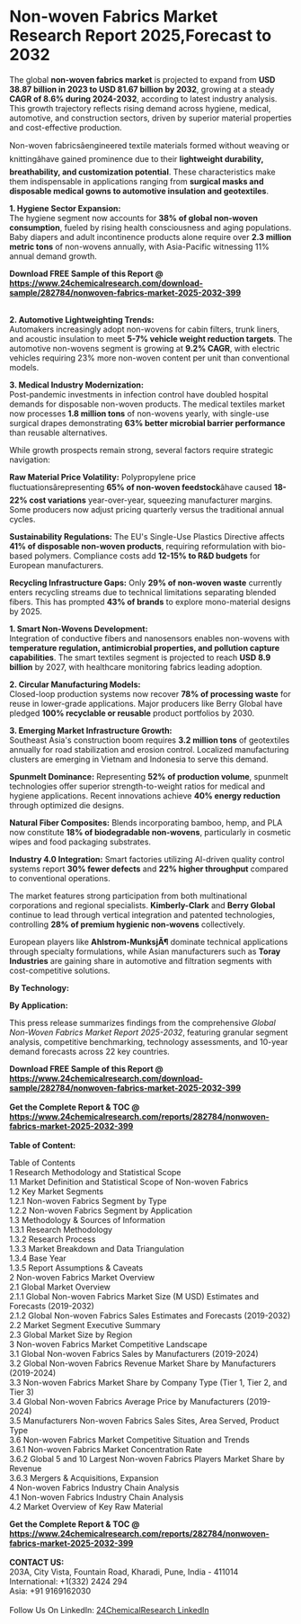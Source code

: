 <h1>Non-woven Fabrics Market Research Report 2025,Forecast to 2032</h1><p>The global <strong>non-woven fabrics market</strong> is projected to expand from <strong>USD 38.87 billion in 2023 to USD 81.67 billion by 2032</strong>, growing at a steady <strong>CAGR of 8.6% during 2024-2032</strong>, according to latest industry analysis. This growth trajectory reflects rising demand across hygiene, medical, automotive, and construction sectors, driven by superior material properties and cost-effective production.</p><p>Non-woven fabricsâengineered textile materials formed without weaving or knittingâhave gained prominence due to their <strong>lightweight durability, breathability, and customization potential</strong>. These characteristics make them indispensable in applications ranging from <strong>surgical masks and disposable medical gowns to automotive insulation and geotextiles</strong>.</p><p><strong>1. Hygiene Sector Expansion:</strong><br>
The hygiene segment now accounts for <strong>38% of global non-woven consumption</strong>, fueled by rising health consciousness and aging populations. Baby diapers and adult incontinence products alone require over <strong>2.3 million metric tons</strong> of non-wovens annually, with Asia-Pacific witnessing 11% annual demand growth.</p><div><b>Download FREE Sample of this Report @ 
            <a href="https://www.24chemicalresearch.com/download-sample/282784/nonwoven-fabrics-market-2025-2032-399">
            https://www.24chemicalresearch.com/download-sample/282784/nonwoven-fabrics-market-2025-2032-399</a></b></div><br><p><strong>2. Automotive Lightweighting Trends:</strong><br>
Automakers increasingly adopt non-wovens for cabin filters, trunk liners, and acoustic insulation to meet <strong>5-7% vehicle weight reduction targets</strong>. The automotive non-wovens segment is growing at <strong>9.2% CAGR</strong>, with electric vehicles requiring 23% more non-woven content per unit than conventional models.</p><p><strong>3. Medical Industry Modernization:</strong><br>
Post-pandemic investments in infection control have doubled hospital demands for disposable non-woven products. The medical textiles market now processes <strong>1.8 million tons</strong> of non-wovens yearly, with single-use surgical drapes demonstrating <strong>63% better microbial barrier performance</strong> than reusable alternatives.</p><p>While growth prospects remain strong, several factors require strategic navigation:</p><p><strong>Raw Material Price Volatility:</strong> Polypropylene price fluctuationsârepresenting <strong>65% of non-woven feedstock</strong>âhave caused <strong>18-22% cost variations</strong> year-over-year, squeezing manufacturer margins. Some producers now adjust pricing quarterly versus the traditional annual cycles.</p><p><strong>Sustainability Regulations:</strong> The EU's Single-Use Plastics Directive affects <strong>41% of disposable non-woven products</strong>, requiring reformulation with bio-based polymers. Compliance costs add <strong>12-15% to R&amp;D budgets</strong> for European manufacturers.</p><p><strong>Recycling Infrastructure Gaps:</strong> Only <strong>29% of non-woven waste</strong> currently enters recycling streams due to technical limitations separating blended fibers. This has prompted <strong>43% of brands</strong> to explore mono-material designs by 2025.</p><p><strong>1. Smart Non-Wovens Development:</strong><br>
Integration of conductive fibers and nanosensors enables non-wovens with <strong>temperature regulation, antimicrobial properties, and pollution capture capabilities</strong>. The smart textiles segment is projected to reach <strong>USD 8.9 billion</strong> by 2027, with healthcare monitoring fabrics leading adoption.</p><p><strong>2. Circular Manufacturing Models:</strong><br>
Closed-loop production systems now recover <strong>78% of processing waste</strong> for reuse in lower-grade applications. Major producers like Berry Global have pledged <strong>100% recyclable or reusable</strong> product portfolios by 2030.</p><p><strong>3. Emerging Market Infrastructure Growth:</strong><br>
Southeast Asia's construction boom requires <strong>3.2 million tons</strong> of geotextiles annually for road stabilization and erosion control. Localized manufacturing clusters are emerging in Vietnam and Indonesia to serve this demand.</p><p><strong>Spunmelt Dominance:</strong> Representing <strong>52% of production volume</strong>, spunmelt technologies offer superior strength-to-weight ratios for medical and hygiene applications. Recent innovations achieve <strong>40% energy reduction</strong> through optimized die designs.</p><p><strong>Natural Fiber Composites:</strong> Blends incorporating bamboo, hemp, and PLA now constitute <strong>18% of biodegradable non-wovens</strong>, particularly in cosmetic wipes and food packaging substrates.</p><p><strong>Industry 4.0 Integration:</strong> Smart factories utilizing AI-driven quality control systems report <strong>30% fewer defects</strong> and <strong>22% higher throughput</strong> compared to conventional operations.</p><p>The market features strong participation from both multinational corporations and regional specialists. <strong>Kimberly-Clark</strong> and <strong>Berry Global</strong> continue to lead through vertical integration and patented technologies, controlling <strong>28% of premium hygienic non-wovens</strong> collectively.</p><p>European players like <strong>Ahlstrom-MunksjÃ¶</strong> dominate technical applications through specialty formulations, while Asian manufacturers such as <strong>Toray Industries</strong> are gaining share in automotive and filtration segments with cost-competitive solutions.</p><p><strong>By Technology:</strong></p><p><strong>By Application:</strong></p><p>This press release summarizes findings from the comprehensive <em>Global Non-Woven Fabrics Market Report 2025-2032</em>, featuring granular segment analysis, competitive benchmarking, technology assessments, and 10-year demand forecasts across 22 key countries.</p><div><b>Download FREE Sample of this Report @ 
            <a href="https://www.24chemicalresearch.com/download-sample/282784/nonwoven-fabrics-market-2025-2032-399">
            https://www.24chemicalresearch.com/download-sample/282784/nonwoven-fabrics-market-2025-2032-399</a></b></div><br><div><b>Get the Complete Report & TOC @ 
            <a href="https://www.24chemicalresearch.com/reports/282784/nonwoven-fabrics-market-2025-2032-399">
            https://www.24chemicalresearch.com/reports/282784/nonwoven-fabrics-market-2025-2032-399</a></b></div><br>
            <b>Table of Content:</b><p>Table of Contents<br />
1 Research Methodology and Statistical Scope<br />
1.1 Market Definition and Statistical Scope of Non-woven Fabrics<br />
1.2 Key Market Segments<br />
1.2.1 Non-woven Fabrics Segment by Type<br />
1.2.2 Non-woven Fabrics Segment by Application<br />
1.3 Methodology & Sources of Information<br />
1.3.1 Research Methodology<br />
1.3.2 Research Process<br />
1.3.3 Market Breakdown and Data Triangulation<br />
1.3.4 Base Year<br />
1.3.5 Report Assumptions & Caveats<br />
2 Non-woven Fabrics Market Overview<br />
2.1 Global Market Overview<br />
2.1.1 Global Non-woven Fabrics Market Size (M USD) Estimates and Forecasts (2019-2032)<br />
2.1.2 Global Non-woven Fabrics Sales Estimates and Forecasts (2019-2032)<br />
2.2 Market Segment Executive Summary<br />
2.3 Global Market Size by Region<br />
3 Non-woven Fabrics Market Competitive Landscape<br />
3.1 Global Non-woven Fabrics Sales by Manufacturers (2019-2024)<br />
3.2 Global Non-woven Fabrics Revenue Market Share by Manufacturers (2019-2024)<br />
3.3 Non-woven Fabrics Market Share by Company Type (Tier 1, Tier 2, and Tier 3)<br />
3.4 Global Non-woven Fabrics Average Price by Manufacturers (2019-2024)<br />
3.5 Manufacturers Non-woven Fabrics Sales Sites, Area Served, Product Type<br />
3.6 Non-woven Fabrics Market Competitive Situation and Trends<br />
3.6.1 Non-woven Fabrics Market Concentration Rate<br />
3.6.2 Global 5 and 10 Largest Non-woven Fabrics Players Market Share by Revenue<br />
3.6.3 Mergers & Acquisitions, Expansion<br />
4 Non-woven Fabrics Industry Chain Analysis<br />
4.1 Non-woven Fabrics Industry Chain Analysis<br />
4.2 Market Overview of Key Raw Material</p><div><b>Get the Complete Report & TOC @ 
            <a href="https://www.24chemicalresearch.com/reports/282784/nonwoven-fabrics-market-2025-2032-399">
            https://www.24chemicalresearch.com/reports/282784/nonwoven-fabrics-market-2025-2032-399</a></b></div><br><b>CONTACT US:</b><br>
            203A, City Vista, Fountain Road, Kharadi, Pune, India - 411014<br>
            International: +1(332) 2424 294<br>
            Asia: +91 9169162030 <br><br>
            Follow Us On LinkedIn: <a href="https://www.linkedin.com/company/24chemicalresearch/">24ChemicalResearch LinkedIn</a>
